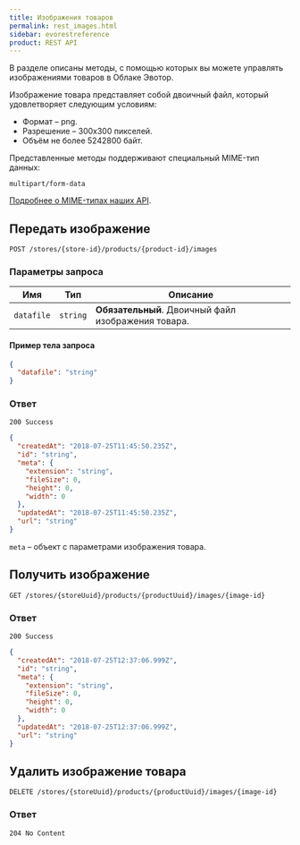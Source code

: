 ```yaml
---
title: Изображения товаров
permalink: rest_images.html
sidebar: evorestreference
product: REST API
---
```


В разделе описаны методы, с помощью которых вы можете управлять изображениями товаров в Облаке Эвотор.

Изображение товара представляет собой двоичный файл, который удовлетворяет следующим условиям:

* Формат – png.
* Разрешение – 300х300 пикселей.
* Объём не более 5242800 байт.

Представленные методы поддерживают специальный MIME-тип данных:

```
multipart/form-data
```

[Подробнее о MIME-типах наших API](./rest_mime_types.html).

## Передать изображение

    POST /stores/{store-id}/products/{product-id}/images

### Параметры запроса

Имя  | Тип  | Описание
-----|------|--------------
`datafile`| `string` | **Обязательный**. Двоичный файл изображения товара.

#### Пример тела запроса

```json
{
  "datafile": "string"
}
```

### Ответ

```
200 Success
```
```json
{
  "createdAt": "2018-07-25T11:45:50.235Z",
  "id": "string",
  "meta": {
    "extension": "string",
    "fileSize": 0,
    "height": 0,
    "width": 0
  },
  "updatedAt": "2018-07-25T11:45:50.235Z",
  "url": "string"
}
```

`meta` – объект с параметрами изображения товара.



## Получить изображение

    GET /stores/{storeUuid}/products/{productUuid}/images/{image-id}

### Ответ

```
200 Success
```
```json
{
  "createdAt": "2018-07-25T12:37:06.999Z",
  "id": "string",
  "meta": {
    "extension": "string",
    "fileSize": 0,
    "height": 0,
    "width": 0
  },
  "updatedAt": "2018-07-25T12:37:06.999Z",
  "url": "string"
}
```

## Удалить изображение товара

    DELETE /stores/{storeUuid}/products/{productUuid}/images/{image-id}

### Ответ

```
204 No Content
```
